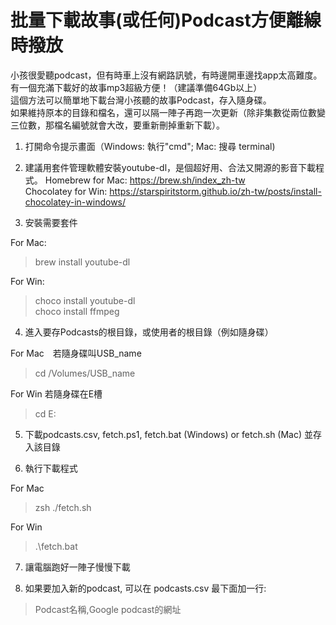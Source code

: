 # 批量下載故事(或任何)Podcast方便離線時撥放
  
小孩很愛聽podcast，但有時車上沒有網路訊號，有時邊開車邊找app太高難度。有一個充滿下載好的故事mp3超級方便！（建議準備64Gb以上）  
這個方法可以簡單地下載台灣小孩聽的故事Podcast，存入隨身碟。  
如果維持原本的目錄和檔名，還可以隔一陣子再跑一次更新（除非集數從兩位數變三位數，那檔名編號就會大改，要重新刪掉重新下載）。  
  
1. 打開命令提示畫面（Windows: 執行"cmd"; Mac: 搜尋 terminal)  
  
  
2. 建議用套件管理軟體安裝youtube-dl，是個超好用、合法又開源的影音下載程式。 
Homebrew for Mac: https://brew.sh/index_zh-tw  
Chocolatey for Win: https://starspiritstorm.github.io/zh-tw/posts/install-chocolatey-in-windows/  
  
  
3. 安裝需要套件
  
For Mac:  
> brew install youtube-dl  
  
For Win:   
> choco install youtube-dl  
> choco install ffmpeg  
  
  
4. 進入要存Podcasts的根目錄，或使用者的根目錄（例如隨身碟）  
  
For Mac　若隨身碟叫USB_name  
> cd /Volumes/USB_name   
  
For Win 若隨身碟在E槽  
> cd E:   
  
  
5. 下載podcasts.csv, fetch.ps1, fetch.bat (Windows) or fetch.sh (Mac) 並存入該目錄  
  
  
6. 執行下載程式  
  
For Mac  
> zsh ./fetch.sh  
  
For Win 
> .\fetch.bat  
  
  
7. 讓電腦跑好一陣子慢慢下載  
  
  
8. 如果要加入新的podcast, 可以在 podcasts.csv 最下面加一行:   
> Podcast名稱,Google podcast的網址  
